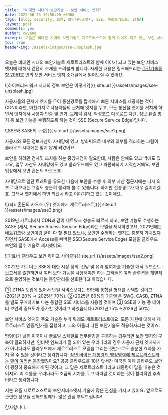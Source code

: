 ```yaml
---
title:  "비대면 시대의 보안기술 - 보안 서비스 엣지"
date: 2022-06-23 19:58:00 +0900
tags: [blog, security, 보안, 보안서비스엣지, SSE, 제로트러스트, ZTNA]
layout: post
comments: yes
author: cwyang
excerpt: 오늘은 비대면 시대의 보안기술로 제로트러스트와 함께 이야기 되고 있는 보안 서비스 엣지에 대해서 간단히 소개를 드려볼까 합니다. 사용자와 모든 정보자산이 사내망에 있고, 방화벽으로 내부와 외부를 격리하는 전통적인 보안 모델이 클라우드 시대에는 맞지 않게 되었어요. 보안을 하려면 검사및 조치를 하는 중앙지점이 필요한데, 사람은 안에도 있고 밖에도 있고요, 업무 자산도 사내망에도 있고 클라우드에도 있고 파편화되기 시작한거에요. 보안 입장에서 보면 혼돈의 카오스죠.
toc: true
header-img: /assets/images/sse-unsplash.jpg
---
```

오늘은 비대면 시대의 보안기술로 제로트러스트와 함께 이야기 되고 있는 보안 서비스 엣지에 대해서 간단히 소개를 드려볼까 합니다. 자세한 내용은 링크해드리는 [주간기술동향 2051호](https://www.itfind.or.kr/WZIN/jugidong/2051/file1834924209108887227-2051(2022.06.22)-23.pdf) 안의 보안 서비스 엣지 소개글에서 읽어보실 수 있어요.

![하이브리드 워크 시대의 정보 보안은 어떻게?]({{ site.url }}/assets/images/sse-unsplash.jpg)


사용자들의 근처에 엣지를 두어 통신경로를 짧게해서 빠른 서비스를 제공하는 것이 CDN이라면, 마찬가지로 사용자들의 근처에 엣지를 두고, 모든 통신을 엣지를 거치게 하면서 엣지에서 사용자 인증 및 인가, 트래픽 검사, 악성코드 다운로드 차단, 정보 유출 방지 등 보안 기능을 수행하도록 하는 것이 SSE (Secure Service Edge)입니다.

![SSE와 SASE의 구성]({{ site.url }}/assets/images/sse1.png)

사용자와 모든 정보자산이 사내망에 있고, 방화벽으로 내부와 외부를 격리하는 그림이 클라우드 시대에는 맞지 않게 되었어요.

보안을 하려면 검사및 조치를 하는 중앙지점이 필요한데, 사람은 안에도 있고 밖에도 있고요, 업무 자산도 사내망에도 있고 클라우드에도 있고 파편화되기 시작한거에요. 보안 입장에서 보면 혼돈의 카오스죠.

사내망으로 일단 트래픽을 유도한 다음에 보안을 수행 후 외부 자산 접근시에는 다시 외부로 내보내는 그림도 충분히 생각해 볼 수 있습니다. 하지만 전송경로가 매우 길어지겠죠. 그래서 엣지에서 하면 되겠네 라고 이야기하고 있는 것이에요.

![(좌): 혼돈의 카오스 (우):엣지에서 제로트러스트]({{ site.url }}/assets/images/sse3.png)

2019년 가트너에서 CDN과 같이 네트워크 성능도 빠르게 하고, 보안 기능도 수행하는 SASE (새시, Secure Access Service Edge)라는 모델을 제시하였고요, 2021년에는 네트워크랑 보안이랑 굳이 다 할 필요 있느냐, 보안만 수행하는 엣지도 충분히 가치있다 하면서 SASE에서 Access를 빼버린 SSE(Secure Service Edge) 모델을 클라우드 보안의 필수 기술로 제시했어요.

![가트너 클라우드 보안 하이프 사이클]({{ site.url }}/assets/images/sse2.png)

2022년 가트너는 SSE에 대한 시장 정의, 전망 및 유력 참여자를 기술한 매직 쿼드런트 보고서를 출판하면서
여러 보안 기능을 사용해야만 하는 고객들은 여러 솔루션을 개별적으로 운영하는 것보다는 통합관리를 선호한다고 하였습니다.

① ZTNA 도입에 있어서 단일 서비스보다는 SSE에 통합된 형태를 선택할 것이고 (2021년 20% → 2025년 70%). ② 2025년 80%의 기관들은 SWG, CASB, ZTNA를 별도 구매하기보 다는 통합된 SSE 서비스를 사용할 것이며 ③ SSE의 기능 중 데이터 보안의 중요도가 증가할 것이라고 하였습니다.(2021년 15%→2026년 50%)

보안 서비스 엣지의 주요 기술은 누가 뭐래도 제로트러스트에요. 모든 자원에 대해서 제로트러스트 인증/인가를 집행하고, 그와 아울러 다른 보안기술도 적용하자라는 것이죠.

땅덩이가 넓은 미국이나 글로벌 스케일로 업무환경을 구축하는 경우라면 보안 엣지의 구축이 필요하지만, 인터넷 인프라가 잘 되어 있는 우리나라의 경우 사용자 근처 엣지까지가 아니더라도 클라우드에서 제로트러스트 모델을 그리는 것만으로도 충분한 효과를 가져 올 수 있을 것이라고 생각합니다. [작년 바이든 대통령의 행정명령에 제로트러스트라는 말이 여러번 등장](https://www.whitehouse.gov/briefing-room/presidential-actions/2021/05/12/executive-order-on-improving-the-nations-cybersecurity/#:~:text=Zero%20Trust)했잖아요? 공공 클라우드를 10년 앞서간 미국은 이제 클라우드 보안이 굉장히 중요해지게 된 것이고, 그 답은 제로트러스트다라고 대통령이 답을 내놓은 것이지요. 이 흐름을 우리나라도 조금의 시차를 두고 따라갈 것이라는 것이 합리적인 추측이라고 생각합니다.

저는 요즘 제로트러스트와 보안서비스엣지 기술에 많은 관심을 가지고 있어요. 앞으로도 관련한 정보들 전해드릴께요. 많은 관심 부탁드립니다!

감사합니다.
